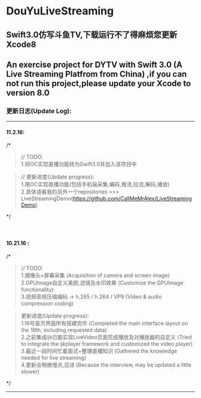 # DouYuLiveStreaming
## Swift3.0仿写斗鱼TV,下载运行不了得麻烦您更新Xcode8<br>
## An exercise project for DYTV with Swift 3.0 (A Live Streaming Platfrom from China) ,if you can not run this project,please update your Xcode to version 8.0 <br>
### 更新日志(Update Log):<br>
-----------------------------------------------------------  
#### 11.2.16: <br>
/*<br>
> // TODO:<br>
  1.将OC实现直播功能转为Swift3.0并加入该项目中

>// 更新进度(Update progress):<br>
  1.用OC实现直播功能(包括手机端采集,编码,推流,拉流,解码,播放)<br>
  2.具体请看我的另外一个repositories >>> LiveStreamingDemo(https://github.com/CallMeMrAlex/LiveStreamingDemo)<br>

  
*/<br>
<br>
<br>
#### 10.21.16 :  <br>
/*<br>
>// TODO:<br>
  1.摄像头+屏幕采集 (Acquisition of camera and screen image)<br>
  2.GPUImage自定义美颜,滤镜及水印效果 (Customize the GPUImage functionality)<br>
  3.视频音频压缩编码 -> h.265 / h.264 / VP9 (Video & audio compression coding)<br>

>更新进度(Update progress):<br>
  1.18号首页界面所有搭建完毕 (Completed the main interface layout on the 18th, including requested data)<br>
  2.之前集成ijk已能实现LiveVideo页面完成播放及对播放器的自定义 (Tried to integrate the ijkplayer framework and customized the video player)<br>
  3.最近一段时间忙着面试+整理直播知识 (Gathered the knowledge needed for live streaming)<br>
  4.更新会稍微慢点,见谅 (Because the interview, may be updated a little slower)<br>
  
*/<br>

-----------------------------------------------------------
